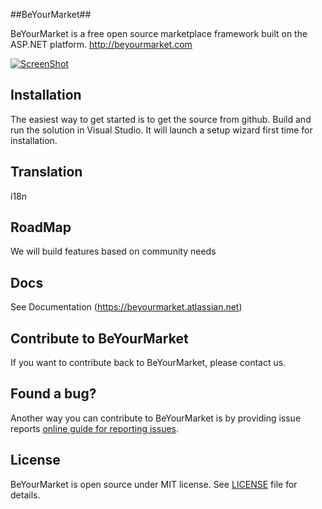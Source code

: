 ##BeYourMarket##

BeYourMarket is a free open source marketplace framework built on the ASP.NET platform.
http://beyourmarket.com

[![ScreenShot](http://beyourmarket.com/images/github/beyourmarket.jpg)](http://beyourmarket.com/)

## Installation ##

The easiest way to get started is to get the source from github. Build and run the solution in Visual Studio. It will launch a setup wizard first time for installation.

## Translation ##
i18n

## RoadMap ##

We will build features based on community needs

## Docs ##

See Documentation (https://beyourmarket.atlassian.net)

## Contribute to BeYourMarket ##

If you want to contribute back to BeYourMarket, please contact us.

## Found a bug? ##

Another way you can contribute to BeYourMarket is by providing issue reports [online guide for reporting issues](https://beyourmarket.helprace.com/).

## License ##

BeYourMarket is open source under MIT license. See [LICENSE](LICENSE) file for details.
